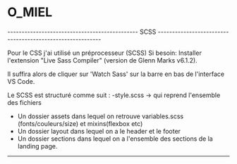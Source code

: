 # O_MIEL

---------------------------------------------- SCSS ----------------------------------------------------------

Pour le CSS j'ai utilisé un préprocesseur (SCSS)
Si besoin: Installer l'extension "Live Sass Compiler" (version de Glenn Marks v6.1.2).

Il suffira alors de cliquer sur 'Watch Sass' sur la barre en bas de l'interface VS Code. 

Le SCSS est structuré comme suit : 
-style.scss -> qui reprend l'ensemble des fichiers
- Un dossier assets dans lequel on retrouve variables.scss (fonts/couleurs/size) et mixins(flexbox etc) 
- Un dossier layout dans lequel on a le header et le footer
- Un dossier sections dans lequel on a l'ensemble des sections de la landing page. 

--------------------------------------------------------------------------------------------------------------